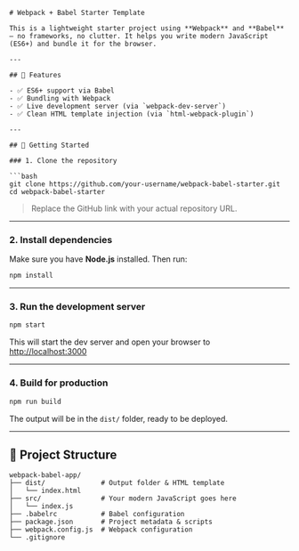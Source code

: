 ````
# Webpack + Babel Starter Template

This is a lightweight starter project using **Webpack** and **Babel** — no frameworks, no clutter. It helps you write modern JavaScript (ES6+) and bundle it for the browser.

---

## 🔧 Features

- ✅ ES6+ support via Babel
- ✅ Bundling with Webpack
- ✅ Live development server (via `webpack-dev-server`)
- ✅ Clean HTML template injection (via `html-webpack-plugin`)

---

## 🚀 Getting Started

### 1. Clone the repository

```bash
git clone https://github.com/your-username/webpack-babel-starter.git
cd webpack-babel-starter
````

> Replace the GitHub link with your actual repository URL.

---

### 2. Install dependencies

Make sure you have **Node.js** installed. Then run:

```bash
npm install
```

---

### 3. Run the development server

```bash
npm start
```

This will start the dev server and open your browser to [http://localhost:3000](http://localhost:3000)

---

### 4. Build for production

```bash
npm run build
```

The output will be in the `dist/` folder, ready to be deployed.

---

## 📁 Project Structure

```
webpack-babel-app/
├── dist/              # Output folder & HTML template
│   └── index.html
├── src/               # Your modern JavaScript goes here
│   └── index.js
├── .babelrc           # Babel configuration
├── package.json       # Project metadata & scripts
├── webpack.config.js  # Webpack configuration
└── .gitignore
```



